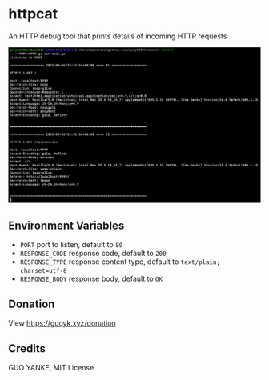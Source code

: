 # httpcat

An HTTP debug tool that prints details of incoming HTTP requests

![screenshot](screenshot.png)

## Environment Variables

* `PORT` port to listen, default to `80`
* `RESPONSE_CODE` response code, default to `200`
* `RESPONSE_TYPE` response content type, default to `text/plain; charset=utf-8`
* `RESPONSE_BODY` response body, default to `OK`

## Donation

View https://guoyk.xyz/donation

## Credits

GUO YANKE, MIT License
